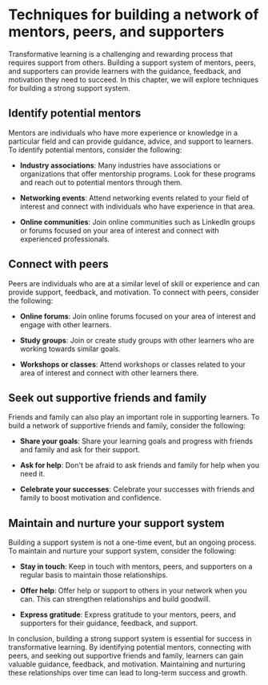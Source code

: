 Techniques for building a network of mentors, peers, and supporters
=========================================================================================================

Transformative learning is a challenging and rewarding process that requires support from others. Building a support system of mentors, peers, and supporters can provide learners with the guidance, feedback, and motivation they need to succeed. In this chapter, we will explore techniques for building a strong support system.

Identify potential mentors
--------------------------

Mentors are individuals who have more experience or knowledge in a particular field and can provide guidance, advice, and support to learners. To identify potential mentors, consider the following:

* **Industry associations**: Many industries have associations or organizations that offer mentorship programs. Look for these programs and reach out to potential mentors through them.

* **Networking events**: Attend networking events related to your field of interest and connect with individuals who have experience in that area.

* **Online communities**: Join online communities such as LinkedIn groups or forums focused on your area of interest and connect with experienced professionals.

Connect with peers
------------------

Peers are individuals who are at a similar level of skill or experience and can provide support, feedback, and motivation. To connect with peers, consider the following:

* **Online forums**: Join online forums focused on your area of interest and engage with other learners.

* **Study groups**: Join or create study groups with other learners who are working towards similar goals.

* **Workshops or classes**: Attend workshops or classes related to your area of interest and connect with other learners there.

Seek out supportive friends and family
--------------------------------------

Friends and family can also play an important role in supporting learners. To build a network of supportive friends and family, consider the following:

* **Share your goals**: Share your learning goals and progress with friends and family and ask for their support.

* **Ask for help**: Don't be afraid to ask friends and family for help when you need it.

* **Celebrate your successes**: Celebrate your successes with friends and family to boost motivation and confidence.

Maintain and nurture your support system
----------------------------------------

Building a support system is not a one-time event, but an ongoing process. To maintain and nurture your support system, consider the following:

* **Stay in touch**: Keep in touch with mentors, peers, and supporters on a regular basis to maintain those relationships.

* **Offer help**: Offer help or support to others in your network when you can. This can strengthen relationships and build goodwill.

* **Express gratitude**: Express gratitude to your mentors, peers, and supporters for their guidance, feedback, and support.

In conclusion, building a strong support system is essential for success in transformative learning. By identifying potential mentors, connecting with peers, and seeking out supportive friends and family, learners can gain valuable guidance, feedback, and motivation. Maintaining and nurturing these relationships over time can lead to long-term success and growth.
